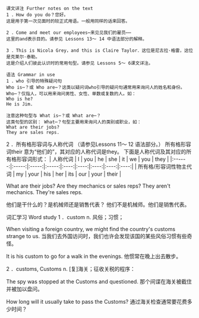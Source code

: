 ```
课文详注 Further notes on the text 
1 ．How do you do？您好。 
这是用于第一次见面时的较正式用语。一般用同样的话来回答。

2 ．Come and meet our employees⋯来见见我们的雇员⋯⋯ 
这里的and表示目的。请参见 Lessons 13～ 14 中语法部分的解释。 

3 ．This is Nicola Grey，and this is Claire Taylor．这位是尼古拉·格雷，这位是克莱尔·泰勒。 
这是介绍人们彼此认识时的常用句型。请参见 Lessons 5～ 6课文详注。 

语法 Grammar in use 
1 ．who 引导的特殊疑问句 
Who is⋯？或 Who are⋯？这类以疑问词who引导的疑问句通常用来询问人的姓名和身份。
Who⋯？仅指人，可以用来询问男性、女性、单数或复数的人。如：
Who is he? 
He is Jim. 

注意这种句型与 What is⋯？或 What are⋯？
这类句型的区别： What⋯？句型主要用来询问人的类别或职业，如： 
What are their jobs? 
They are sales reps.  
```
2 ．所有格形容词与人称代词 
（请参见Lessons 11～ 12 语法部分。） 
所有格形容词their 意为“他们的”，其对应的人称代词是they。
下面是人称代词及其对应的所有格形容词形式： 
| 人称代词 |   I   |  you  |  he   | she   |  it   |  we   | you   | they |
|:------:|:-----:|:-----:|:-----:|:----:|:----:|:----:|:----:|:----:|
| 所有格/形容词性物主代词 | my    | your  | his   | her   | its   | our  | your  | their |


What are their jobs? Are they mechanics or sales reps? 
They aren't mechanics. They're sales reps.

他们是干什么的？是机械师还是销售代表？ 
他们不是机械师。他们是销售代表。 


词汇学习 Word study 
1 ．custom n. 
风俗；习惯； 

When visiting a foreign country, we might find the country's customs strange to us. 
当我们去外国访问时，我们也许会发现该国的某些风俗习惯有些奇怪。 

It is his custom to go for a walk in the evenings. 
他惯常在晚上出去散步。 

2 ．customs, Customs n. [复]海关；征收关税的程序： 

The spy was stopped at the Customs and questioned. 
那个间谍在海关被截住并被加以盘问。 

How long will it usually take to pass the Customs? 
通过海关检查通常要花费多少时间？ 